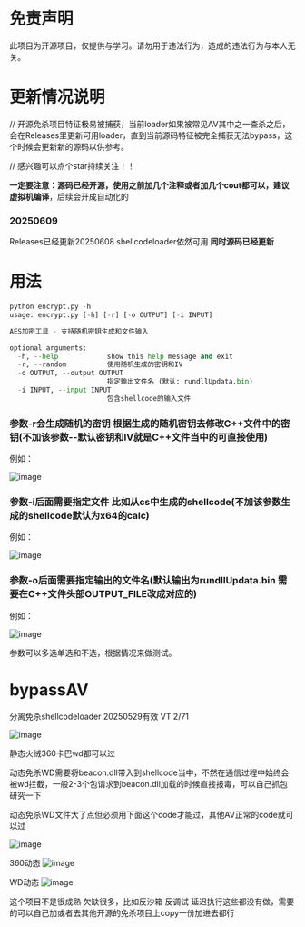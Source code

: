# 免责声明
此项目为开源项目，仅提供与学习。请勿用于违法行为，造成的违法行为与本人无关。

# 更新情况说明
// 开源免杀项目特征极易被捕获，当前loader如果被常见AV其中之一查杀之后，会在Releases里更新可用loader，直到当前源码特征被完全捕获无法bypass，这个时候会更新新的源码以供参考。

// 感兴趣可以点个star持续关注！！

**一定要注意：源码已经开源，使用之前加几个注释或者加几个cout都可以，建议虚拟机编译**，后续会开成自动化的

### 20250609
Releases已经更新20250608 shellcodeloader依然可用 **同时源码已经更新**

# 用法
```python
python encrypt.py -h
usage: encrypt.py [-h] [-r] [-o OUTPUT] [-i INPUT]

AES加密工具 - 支持随机密钥生成和文件输入

optional arguments:
  -h, --help            show this help message and exit
  -r, --random          使用随机生成的密钥和IV
  -o OUTPUT, --output OUTPUT
                        指定输出文件名 (默认: rundllUpdata.bin)
  -i INPUT, --input INPUT
                        包含shellcode的输入文件
```

### 参数-r会生成随机的密钥 根据生成的随机密钥去修改C++文件中的密钥(不加该参数--默认密钥和IV就是C++文件当中的可直接使用)

例如：

![image](https://github.com/user-attachments/assets/26ba561b-cd51-4622-9272-989fa35430c0)

### 参数-i后面需要指定文件 比如从cs中生成的shellcode(不加该参数生成的shellcode默认为x64的calc)

例如：

![image](https://github.com/user-attachments/assets/a193a70a-6560-4a8c-a124-45763ce65b43)

### 参数-o后面需要指定输出的文件名(默认输出为rundllUpdata.bin 需要在C++文件头部OUTPUT_FILE改成对应的)

例如：

![image](https://github.com/user-attachments/assets/10f0ab52-511a-47b5-95cf-ee76da8da55d)

参数可以多选单选和不选，根据情况来做测试。

# bypassAV
分离免杀shellcodeloader 20250529有效 VT 2/71

![image](https://github.com/user-attachments/assets/e7023bcd-1cbf-449f-b4e7-0a24d6f338cb)

静态火绒360卡巴wd都可以过

动态免杀WD需要将beacon.dll带入到shellcode当中，不然在通信过程中始终会被wd拦截，一般2-3个包请求到beacon.dll加载的时候直接报毒，可以自己抓包研究一下

动态免杀WD文件大了点但必须用下面这个code才能过，其他AV正常的code就可以过

![image](https://github.com/user-attachments/assets/38bcd517-5b49-41c2-9d8a-207b1fc1acdd)


360动态
![image](https://github.com/user-attachments/assets/64d51dfb-a256-47af-b3a6-245cfb9fc8e6)

WD动态
![image](https://github.com/user-attachments/assets/d634e2f1-118a-44b4-b526-e16d119a58be)

这个项目不是很成熟 欠缺很多，比如反沙箱 反调试 延迟执行这些都没有做，需要的可以自己加或者去其他开源的免杀项目上copy一份加进去都行

